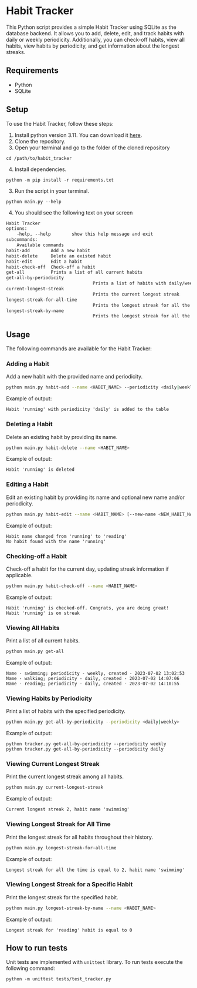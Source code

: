 # Habit Tracker

This Python script provides a simple Habit Tracker using SQLite as 
the database backend. It allows you to add, delete, edit, 
and track habits with daily or weekly periodicity. Additionally, 
you can check-off habits, view all habits, view habits by periodicity, 
and get information about the longest streaks.

## Requirements

- Python
- SQLite

## Setup

To use the Habit Tracker, follow these steps:

1. Install python version 3.11. You can download it [here](https://www.python.org/downloads/).
2. Clone the repository.
3. Open your terminal and go to the folder of the cloned repository
```commandline
cd /path/to/habit_tracker
```
4. Install dependencies.
```commandline
python -m pip install -r requirements.txt
```
3. Run the script in your terminal.
```commandline
python main.py --help
```
4. You should see the following text on your screen
```txt
Habit Tracker
options:
	-help, --help        show this help message and exit
subcommands:
	Available commands
habit-add        Add a new habit
habit-delete     Delete an existed habit
habit-edit       Edit a habit
habit-check-off  Check-off a habit
get-all          Prints a list of all current habits
get-all-by-periodicity
								 Prints a list of habits with daily/weekly periodicity
current-longest-streak
								 Prints the current longest streak
longest-streak-for-all-time
								 Prints the longest streak for all the time
longest-streak-by-name
								 Prints the longest streak for all the time for the particular habit
```



## Usage

The following commands are available for the Habit Tracker:

### Adding a Habit

Add a new habit with the provided name and periodicity.

```bash
python main.py habit-add --name <HABIT_NAME> --periodicity <daily|weekly>
```

Example of output:

```shell
Habit 'running' with periodicity 'daily' is added to the table
```

### Deleting a Habit

Delete an existing habit by providing its name.

```bash
python main.py habit-delete --name <HABIT_NAME>
```
Example of output:

```shell
Habit 'running' is deleted
```

### Editing a Habit

Edit an existing habit by providing its name and optional new name and/or periodicity.

```bash
python main.py habit-edit --name <HABIT_NAME> [--new-name <NEW_HABIT_NAME>] [--new-periodicity <daily|weekly>]
```
Example of output:

```shell
Habit name changed from 'running' to 'reading'
No habit found with the name 'running'
```

### Checking-off a Habit

Check-off a habit for the current day, updating streak information if applicable.

```bash
python main.py habit-check-off --name <HABIT_NAME>
```
Example of output:
```shell
Habit 'running' is checked-off. Congrats, you are doing great!
Habit 'running' is on streak
```
### Viewing All Habits

Print a list of all current habits.

```bash
python main.py get-all
```
Example of output:
```shell
Name - swimming; periodicity - weekly, created - 2023-07-02 13:02:53
Name - walking; periodicity - daily, created - 2023-07-02 14:07:06
Name - reading; periodicity - daily, created - 2023-07-02 14:10:55
```
### Viewing Habits by Periodicity

Print a list of habits with the specified periodicity.


```bash
python main.py get-all-by-periodicity --periodicity <daily|weekly>
```
Example of output:
```shell
python tracker.py get-all-by-periodicity --periodicity weekly
python tracker.py get-all-by-periodicity --periodicity daily
```
### Viewing Current Longest Streak

Print the current longest streak among all habits.

```bash
python main.py current-longest-streak
```
Example of output:
```shell
Current longest streak 2, habit name 'swimming'
```

### Viewing Longest Streak for All Time

Print the longest streak for all habits throughout their history.


```bash
python main.py longest-streak-for-all-time
```
Example of output:
```shell
Longest streak for all the time is equal to 2, habit name 'swimming'
```
### Viewing Longest Streak for a Specific Habit

Print the longest streak for the specified habit.


```bash
python main.py longest-streak-by-name --name <HABIT_NAME>
```
Example of output:
```shell
Longest streak for 'reading' habit is equal to 0
```

## How to run tests

Unit tests are implemented with `unittest` library. 
To run tests execute the following command:

```shell
python -m unittest tests/test_tracker.py
```